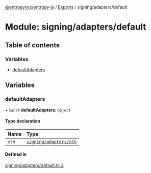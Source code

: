 [@entropyxyz/entropy-js](../README.md) / [Exports](../modules.md) / signing/adapters/default

# Module: signing/adapters/default

## Table of contents

### Variables

- [defaultAdapters](signing_adapters_default.md#defaultadapters)

## Variables

### defaultAdapters

• `Const` **defaultAdapters**: `Object`

#### Type declaration

| Name | Type |
| :------ | :------ |
| `eth` | [`signing/adapters/eth`](signing_adapters_eth.md) |

#### Defined in

[signing/adapters/default.ts:3](https://github.com/entropyxyz/entropy-js/blob/b4c1b9b/src/signing/adapters/default.ts#L3)
